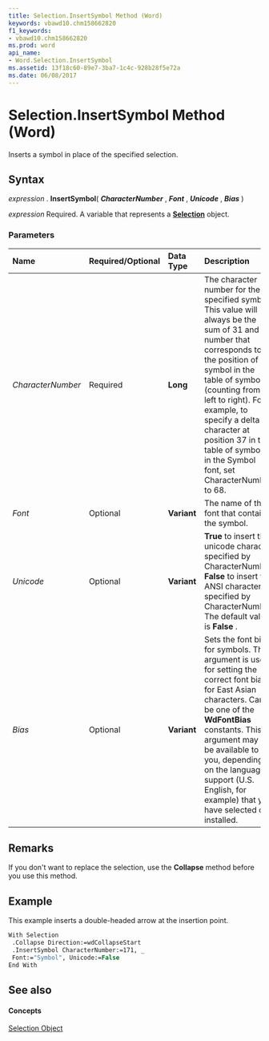 ```yaml
---
title: Selection.InsertSymbol Method (Word)
keywords: vbawd10.chm158662820
f1_keywords:
- vbawd10.chm158662820
ms.prod: word
api_name:
- Word.Selection.InsertSymbol
ms.assetid: 13f18c60-89e7-3ba7-1c4c-928b28f5e72a
ms.date: 06/08/2017
---
```



# Selection.InsertSymbol Method (Word)

Inserts a symbol in place of the specified selection.


## Syntax

 _expression_ . **InsertSymbol**( **_CharacterNumber_** , **_Font_** , **_Unicode_** , **_Bias_** )

 _expression_ Required. A variable that represents a **[Selection](selection-object-word.md)** object.


### Parameters



|**Name**|**Required/Optional**|**Data Type**|**Description**|
|:-----|:-----|:-----|:-----|
| _CharacterNumber_|Required| **Long**|The character number for the specified symbol. This value will always be the sum of 31 and the number that corresponds to the position of the symbol in the table of symbols (counting from left to right). For example, to specify a delta character at position 37 in the table of symbols in the Symbol font, set CharacterNumber to 68.|
| _Font_|Optional| **Variant**|The name of the font that contains the symbol.|
| _Unicode_|Optional| **Variant**| **True** to insert the unicode character specified by CharacterNumber; **False** to insert the ANSI character specified by CharacterNumber. The default value is **False** .|
| _Bias_|Optional| **Variant**|Sets the font bias for symbols. This argument is useful for setting the correct font bias for East Asian characters. Can be one of the **WdFontBias** constants. This argument may not be available to you, depending on the language support (U.S. English, for example) that you have selected or installed.|

## Remarks

If you don't want to replace the selection, use the **Collapse** method before you use this method.


## Example

This example inserts a double-headed arrow at the insertion point.


```vb
With Selection 
 .Collapse Direction:=wdCollapseStart 
 .InsertSymbol CharacterNumber:=171, _ 
 Font:="Symbol", Unicode:=False 
End With
```


## See also


#### Concepts


[Selection Object](selection-object-word.md)

